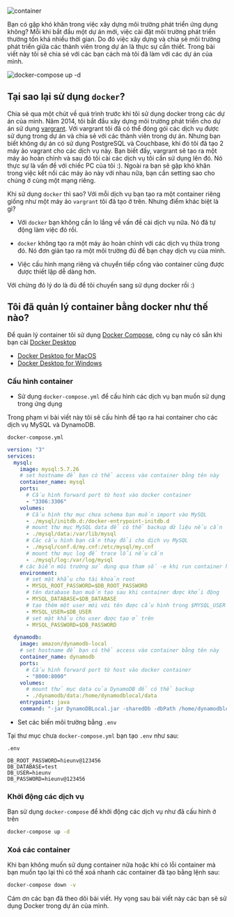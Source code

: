 <!-- ---
title: [Docker] Docker vs vagrant, tôi đã quản lý container như thế nào?
author: Hieu Nguyen
authorURL: https://twitter.com/hieunv8
authorFBID: 100006410080637
--- -->

![container](https://images.unsplash.com/photo-1493946740644-2d8a1f1a6aff?ixlib=rb-1.2.1&auto=format&fit=crop&w=2736&q=80)

Bạn có gặp khó khăn trong việc xây dựng môi trường phát triển ứng dụng không? Mỗi khi bắt đầu một dự án mới, việc cài đặt môi trường phát triển thường tốn khá nhiều thời gian. Do đó việc xây dựng và chia sẻ môi trường phát triển giữa các thành viên trong dự án là thực sự cần thiết. Trong bài viết này tôi sẽ chia sẻ với các bạn cách mà tôi đã làm với các dự án của mình.

![docker-compose up -d](https://s3-ap-southeast-1.amazonaws.com/techover.storage/wp-content/uploads/2020/03/12232802/render1584030034324.gif)

## Tại sao lại sử dụng `docker`?

Chia sẻ qua một chút về quá trình trước khi tôi sử dụng docker trong các dự án của mình. Năm 2014, tôi bắt đầu xây dựng môi trường phát triển cho dự án sử dụng [vargrant](https://www.vagrantup.com/). Với vargrant tôi đã có thể đóng gói các dịch vụ được sử dụng trong dự án và chia sẻ với các thành viên trong dự án. Nhưng bạn biết không dự án có sử dụng PostgreSQL và Couchbase, khi đó tôi đã tạo 2 máy ảo vagrant cho các dịch vụ này. Bạn biết đấy, vargrant sẽ tạo ra một máy ảo hoàn chỉnh và sau đó tôi cài các dịch vụ tôi cần sử dụng lên đó. Nó thực sự là vấn đề với chiếc PC của tôi :). Ngoài ra bạn sẽ gặp khó khăn trong việc kết nối các máy ảo này với nhau nữa, bạn cần setting sao cho chúng ở cùng một mạng riêng.

Khi sử dụng `docker` thì sao? Với mỗi dịch vụ bạn tạo ra một container riêng giống như một máy ảo `vargrant` tôi đã tạo ở trên. Nhưng điểm khác biệt là gì?

- Với `docker` bạn không cần lo lắng về vấn đề cài dịch vụ nữa. Nó đã tự động làm việc đó rồi.

- `docker` không tạo ra một máy ảo hoàn chỉnh với các dịch vụ thừa trong đó. Nó đơn giản tạo ra một môi trường đủ để bạn chạy dịch vụ của mình.

- Việc cấu hình mạng riêng và chuyển tiếp cổng vào container cũng được được thiết lập dễ dàng hơn.

Với chừng đó lý do là đủ để tôi chuyến sang sử dụng docker rồi :)

## Tôi đã quản lý container bằng docker như thế nào?

Để quản lý container tôi sử dụng [Docker Compose](https://docs.docker.com/compose/), công cụ này có sẵn khi bạn cài [Docker Desktop](https://docs.docker.com/docker-for-windows/)

- [Docker Desktop for MacOS](https://docs.docker.com/docker-for-mac/)
- [Docker Desktop for Windows](https://docs.docker.com/docker-for-windows/)

### Cấu hình container

- Sử dụng `docker-compose.yml` để cấu hình các dịch vụ bạn muốn sử dụng trong ứng dụng

Trong phạm vi bài viết này tôi sẽ cấu hình để tạo ra hai container cho các dịch vụ MySQL và DynamoDB.

`docker-compose.yml`

```yml
version: "3"
services:
  mysql:
    image: mysql:5.7.26
    # set hostname để bạn có thể access vào container bằng tên này
    container_name: mysql
    ports:
      # Cấu hình forward port từ host vào docker container
      - "3306:3306"
    volumes:
      # Cấu hình thư mục chưa schema bạn muốn import vào MySQL
      - ./mysql/initdb.d:/docker-entrypoint-initdb.d
      # mount thư mục MySQL data để có thể backup dữ liệu nếu cần
      - ./mysql/data:/var/lib/mysql
      # Các cấu hình bạn cần thay đổi cho dịch vụ MySQL
      - ./mysql/conf.d/my.cnf:/etc/mysql/my.cnf
      # mount thư mục log để trace lỗi nếu cần
      - ./mysql/log:/var/log/mysql
    # các biến môi trường sử dụng qua tham số -e khi run container hoặc cấu hình trong .env như bên dưới
    environment:
      # set mật khẩu cho tài khoản root
      - MYSQL_ROOT_PASSWORD=$DB_ROOT_PASSWORD
      # tên database bạn muốn tạo sau khi container được khởi động
      - MYSQL_DATABASE=$DB_DATABASE
      # tạo thêm một user mới với tên được cấu hình trong $MYSQL_USER
      - MYSQL_USER=$DB_USER
      # set mật khẩu cho user được tạo ở trên
      - MYSQL_PASSWORD=$DB_PASSWORD

  dynamodb:
    image: amazon/dynamodb-local
    # set hostname để bạn có thể access vào container bằng tên này
    container_name: dynamodb
    ports:
      # Cấu hình forward port từ host vào docker container
      - "8000:8000"
    volumes:
      # mount thử mục data của DynamoDB để có thể backup
      - ./dynamodb/data:/home/dynamodblocal/data
    entrypoint: java
    command: "-jar DynamoDBLocal.jar -sharedDb -dbPath /home/dynamodblocal/data"
```

- Set các biến môi trường bằng `.env`

Tại thư mục chưa `docker-compose.yml` bạn tạo `.env` như sau:

`.env`

```env
DB_ROOT_PASSWORD=hieunv@123456
DB_DATABASE=test
DB_USER=hieunv
DB_PASSWORD=hieunv@123456
```

### Khởi động các dịch vụ

Bạn sử dụng `docker-compose` để khởi động các dịch vụ như đã cấu hình ở trên

```bash
docker-compose up -d
```

### Xoá các container

Khi bạn không muốn sử dụng container nữa hoặc khi có lỗi container mà bạn muốn tạo lại thì có thể xoá nhanh các container đã tạo bằng lệnh sau:

```bash
docker-compose down -v
```

Cám ơn các bạn đã theo dõi bài viết. Hy vọng sau bài viết này các bạn sẽ sử dụng Docker trong dự án của mình.

